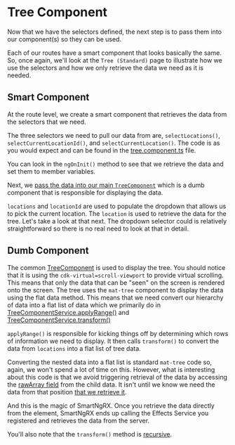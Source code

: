 # Tree Component

Now that we have the selectors defined, the next step is to pass them into our component(s) so they can be used.

Each of our routes have a smart component that looks basically the same. So, once again, we'll look at the `Tree (Standard)` page to illustrate how we use the selectors and how we only retrieve the data we need as it is needed.

## Smart Component

At the route level, we create a smart component that retrieves the data from the selectors that we need.

The three selectors we need to pull our data from are, `selectLocations()`, `selectCurrentLocationId()`, and `selectCurrentLocation()`. The code is as you would expect and can be found in the [tree.component.ts](https://github.com/DaveMBush/SmartNgRX/blob/main/apps/demo/src/app/routes/tree-standard/tree.component.ts) file.

You can look in the `ngOnInit()` method to see that we retrieve the data and set them to member variables.

Next, we [pass the data into our main `TreeComponent`](https://github.com/DaveMBush/SmartNgRX/blob/main/apps/demo/src/app/routes/tree-standard/tree.component.html) which is a dumb component that is responsible for displaying the data.

`locations` and `locationId` are used to populate the dropdown that allows us to pick the current location. The `location` is used to retrieve the data for the tree. Let's take a look at that next. The dropdown selector could is relatively straightforward so there is no real need to look at that in detail.

## Dumb Component

The common [TreeComponent](https://github.com/DaveMBush/SmartNgRX/blob/main/apps/demo/src/app/shared/components/tree/tree.component.html) is used to display the tree. You should notice that it is using the `cdk-virtual=scroll-viewport` to provide virtual scrolling. This means that only the data that can be "seen" on the screen is rendered onto the screen. The tree uses the `mat-tree` component to display the data using the flat data method. This means that we need convert our hierarchy of data into a flat list of data which we primarily do in [TreeComponentService.applyRange()](https://github.com/DaveMBush/SmartNgRX/blob/main/apps/demo/src/app/shared/components/tree/tree-component.service.ts#L35-L48) and [TreeComponentService.transform()](https://github.com/DaveMBush/SmartNgRX/blob/main/apps/demo/src/app/shared/components/tree/tree-component.service.ts#L50-L87)

`applyRange()` is responsible for kicking things off by determining which rows of information we need to display. It then calls `transform()` to convert the data from `locations` into a flat list of tree data.

Converting the nested data into a flat list is standard `mat-tree` code so, again, we won't spend a lot of time on this. However, what is interesting about this code is that we avoid triggering retrieval of the data by accessing the [rawArray field](https://github.com/DaveMBush/SmartNgRX/blob/main/apps/demo/src/app/shared/components/tree/tree-component.service.ts#L60) from the child data. It isn't until we know we need the data from that position [that we retrieve it](https://github.com/DaveMBush/SmartNgRX/blob/main/apps/demo/src/app/shared/components/tree/tree-component.service.ts#L62-L64).

And this is the magic of SmartNgRX. Once you retrieve the data directly from the element, SmartNgRX ends up calling the Effects Service you registered and retrieves the data from the server.

You'll also note that the `transform()` method is [recursive](https://github.com/DaveMBush/SmartNgRX/blob/main/apps/demo/src/app/shared/components/tree/tree-component.service.ts#L77-L82).
